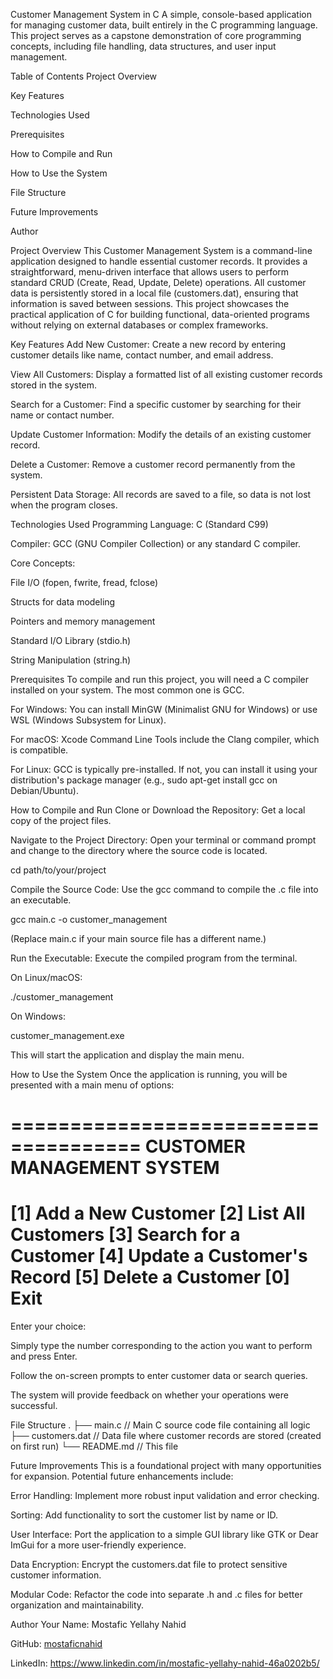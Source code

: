 Customer Management System in C
A simple, console-based application for managing customer data, built entirely in the C programming language. This project serves as a capstone demonstration of core programming concepts, including file handling, data structures, and user input management.

Table of Contents
Project Overview

Key Features

Technologies Used

Prerequisites

How to Compile and Run

How to Use the System

File Structure

Future Improvements

Author

Project Overview
This Customer Management System is a command-line application designed to handle essential customer records. It provides a straightforward, menu-driven interface that allows users to perform standard CRUD (Create, Read, Update, Delete) operations. All customer data is persistently stored in a local file (customers.dat), ensuring that information is saved between sessions. This project showcases the practical application of C for building functional, data-oriented programs without relying on external databases or complex frameworks.

Key Features
Add New Customer: Create a new record by entering customer details like name, contact number, and email address.

View All Customers: Display a formatted list of all existing customer records stored in the system.

Search for a Customer: Find a specific customer by searching for their name or contact number.

Update Customer Information: Modify the details of an existing customer record.

Delete a Customer: Remove a customer record permanently from the system.

Persistent Data Storage: All records are saved to a file, so data is not lost when the program closes.

Technologies Used
Programming Language: C (Standard C99)

Compiler: GCC (GNU Compiler Collection) or any standard C compiler.

Core Concepts:

File I/O (fopen, fwrite, fread, fclose)

Structs for data modeling

Pointers and memory management

Standard I/O Library (stdio.h)

String Manipulation (string.h)

Prerequisites
To compile and run this project, you will need a C compiler installed on your system. The most common one is GCC.

For Windows: You can install MinGW (Minimalist GNU for Windows) or use WSL (Windows Subsystem for Linux).

For macOS: Xcode Command Line Tools include the Clang compiler, which is compatible.

For Linux: GCC is typically pre-installed. If not, you can install it using your distribution's package manager (e.g., sudo apt-get install gcc on Debian/Ubuntu).

How to Compile and Run
Clone or Download the Repository:
Get a local copy of the project files.

Navigate to the Project Directory:
Open your terminal or command prompt and change to the directory where the source code is located.

cd path/to/your/project

Compile the Source Code:
Use the gcc command to compile the .c file into an executable.

gcc main.c -o customer_management

(Replace main.c if your main source file has a different name.)

Run the Executable:
Execute the compiled program from the terminal.

On Linux/macOS:

./customer_management

On Windows:

customer_management.exe

This will start the application and display the main menu.

How to Use the System
Once the application is running, you will be presented with a main menu of options:

=====================================
    CUSTOMER MANAGEMENT SYSTEM
=====================================
[1] Add a New Customer
[2] List All Customers
[3] Search for a Customer
[4] Update a Customer's Record
[5] Delete a Customer
[0] Exit
=====================================
Enter your choice:

Simply type the number corresponding to the action you want to perform and press Enter.

Follow the on-screen prompts to enter customer data or search queries.

The system will provide feedback on whether your operations were successful.

File Structure
.
├── main.c              // Main C source code file containing all logic
├── customers.dat       // Data file where customer records are stored (created on first run)
└── README.md           // This file

Future Improvements
This is a foundational project with many opportunities for expansion. Potential future enhancements include:

Error Handling: Implement more robust input validation and error checking.

Sorting: Add functionality to sort the customer list by name or ID.

User Interface: Port the application to a simple GUI library like GTK or Dear ImGui for a more user-friendly experience.

Data Encryption: Encrypt the customers.dat file to protect sensitive customer information.

Modular Code: Refactor the code into separate .h and .c files for better organization and maintainability.

Author
Your Name: Mostafic Yellahy Nahid

GitHub: [mostaficnahid](https://github.com/mostaficnahid)

LinkedIn: https://www.linkedin.com/in/mostafic-yellahy-nahid-46a0202b5/
